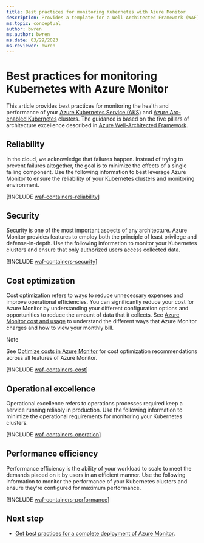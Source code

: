 ```yaml
---
title: Best practices for monitoring Kubernetes with Azure Monitor
description: Provides a template for a Well-Architected Framework (WAF) article specific to monitoring Kubernetes with Azure Monitor.
ms.topic: conceptual
author: bwren
ms.author: bwren
ms.date: 03/29/2023
ms.reviewer: bwren
---
```


# Best practices for monitoring Kubernetes with Azure Monitor
This article provides best practices for monitoring the health and performance of your [Azure Kubernetes Service (AKS)](/azure/aks/intro-kubernetes) and [Azure Arc-enabled Kubernetes](/azure/azure-arc/kubernetes/overview) clusters. The guidance is based on the five pillars of architecture excellence described in [Azure Well-Architected Framework](/azure/architecture/framework/).



## Reliability
In the cloud, we acknowledge that failures happen. Instead of trying to prevent failures altogether, the goal is to minimize the effects of a single failing component. Use the following information to best leverage Azure Monitor to ensure the reliability of your Kubernetes clusters and monitoring environment.

[!INCLUDE [waf-containers-reliability](includes/waf-containers-reliability.md)]


## Security
Security is one of the most important aspects of any architecture. Azure Monitor provides features to employ both the principle of least privilege and defense-in-depth. Use the following information to monitor your Kubernetes clusters and ensure that only authorized users access collected data.

[!INCLUDE [waf-containers-security](includes/waf-containers-security.md)]


## Cost optimization
Cost optimization refers to ways to reduce unnecessary expenses and improve operational efficiencies. You can significantly reduce your cost for Azure Monitor by understanding your different configuration options and opportunities to reduce the amount of data that it collects. See [Azure Monitor cost and usage](cost-usage.md) to understand the different ways that Azure Monitor charges and how to view your monthly bill.

> [!NOTE]
> See [Optimize costs in Azure Monitor](best-practices-cost.md) for cost optimization recommendations across all features of Azure Monitor.

[!INCLUDE [waf-containers-cost](includes/waf-containers-cost.md)]


## Operational excellence
Operational excellence refers to operations processes required keep a service running reliably in production. Use the following information to minimize the operational requirements for monitoring your Kubernetes clusters.

[!INCLUDE [waf-containers-operation](includes/waf-containers-operation.md)]


## Performance efficiency
Performance efficiency is the ability of your workload to scale to meet the demands placed on it by users in an efficient manner. Use the following information to monitor the performance of your Kubernetes clusters and ensure they're configured for maximum performance.

[!INCLUDE [waf-containers-performance](includes/waf-containers-performance.md)]

## Next step

- [Get best practices for a complete deployment of Azure Monitor](best-practices.md).
